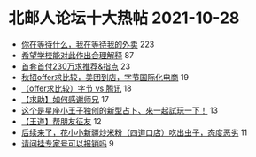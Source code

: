 # 北邮人论坛十大热帖 2021-10-28

- [你在等待什么，我在等待我的外卖](https://bbs.byr.cn/article/Picture/3302312) 223
- [希望学校能对此作出合理解释](https://bbs.byr.cn/article/Talking/6307110) 87
- [首套首付230万求推荐&amp;指点](https://bbs.byr.cn/article/Home/129064) 23
- [秋招offer求比较，美团到店，字节国际化电商](https://bbs.byr.cn/article/WorkLife/1175405) 19
- [（offer求比较）字节 vs 腾讯](https://bbs.byr.cn/article/Job/2144685) 18
- [【求助】如何感谢师兄](https://bbs.byr.cn/article/Feeling/3179693) 17
- [这个是星座小王子独创的新型占卜、來一起試玩一下！](https://bbs.byr.cn/article/Constellations/465260) 13
- [【王道】帮朋友征友](https://bbs.byr.cn/article/Friends/2008995) 12
- [后续来了，花小小新疆炒米粉（四道口店）吃出虫子，态度恶劣](https://bbs.byr.cn/article/Food/516594) 11
- [请问挂专家号可以报销吗](https://bbs.byr.cn/article/Health/226885) 9


